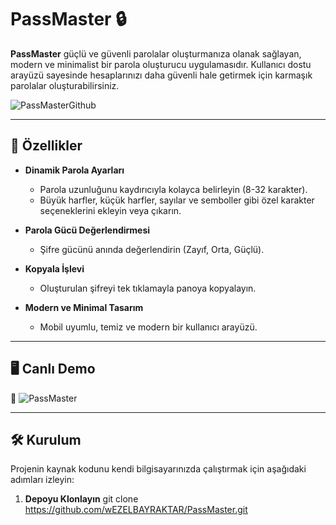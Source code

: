 # PassMaster 🔒

**PassMaster** güçlü ve güvenli parolalar oluşturmanıza olanak sağlayan, modern ve minimalist bir parola oluşturucu uygulamasıdır. Kullanıcı dostu arayüzü sayesinde hesaplarınızı daha güvenli hale getirmek için karmaşık parolalar oluşturabilirsiniz.

![PassMasterGithub](https://github.com/user-attachments/assets/9a16beff-6422-4fb0-bbe7-13c38d0d5da0)


---

## 🚀 Özellikler

- **Dinamik Parola Ayarları**  
  - Parola uzunluğunu kaydırıcıyla kolayca belirleyin (8-32 karakter).  
  - Büyük harfler, küçük harfler, sayılar ve semboller gibi özel karakter seçeneklerini ekleyin veya çıkarın.

- **Parola Gücü Değerlendirmesi**  
  - Şifre gücünü anında değerlendirin (Zayıf, Orta, Güçlü).  

- **Kopyala İşlevi**  
  - Oluşturulan şifreyi tek tıklamayla panoya kopyalayın.

- **Modern ve Minimal Tasarım**  
  - Mobil uyumlu, temiz ve modern bir kullanıcı arayüzü.

---

## 🖥️ Canlı Demo

📌 ![PassMaster](https://github.com/user-attachments/assets/acdfff91-2892-4ef7-baaa-b07da587b6dd)


---

## 🛠️ Kurulum

Projenin kaynak kodunu kendi bilgisayarınızda çalıştırmak için aşağıdaki adımları izleyin:

1. **Depoyu Klonlayın**
   git clone https://github.com/wEZELBAYRAKTAR/PassMaster.git

